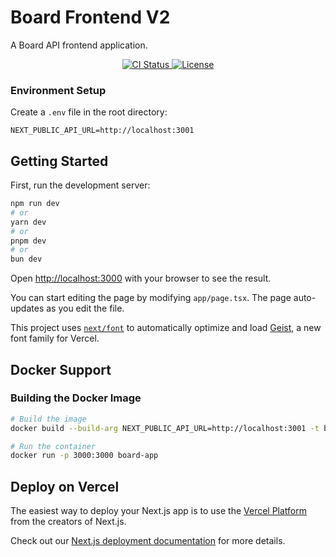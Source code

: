 # Board Frontend V2

A Board API frontend application.

<p align="center">
  <a href="https://github.com/boomNDS/board-frontend-v2/actions/workflows/ci.yml" target="_blank">
    <img src="https://github.com/boomNDS/board-frontend-v2/actions/workflows/ci.yml/badge.svg" alt="CI Status" />
  </a>
  <a href="https://github.com/boomNDS/board-frontend-v2/blob/main/LICENSE" target="_blank">
    <img src="https://img.shields.io/github/license/boomNDS/board-frontend-v2" alt="License" />
  </a>
</p>

### Environment Setup

Create a `.env` file in the root directory:

```env
NEXT_PUBLIC_API_URL=http://localhost:3001
```

## Getting Started

First, run the development server:

```bash
npm run dev
# or
yarn dev
# or
pnpm dev
# or
bun dev
```

Open [http://localhost:3000](http://localhost:3000) with your browser to see the result.

You can start editing the page by modifying `app/page.tsx`. The page auto-updates as you edit the file.

This project uses [`next/font`](https://nextjs.org/docs/app/building-your-application/optimizing/fonts) to automatically optimize and load [Geist](https://vercel.com/font), a new font family for Vercel.

## Docker Support

### Building the Docker Image

```bash
# Build the image
docker build --build-arg NEXT_PUBLIC_API_URL=http://localhost:3001 -t board-app .

# Run the container
docker run -p 3000:3000 board-app
```

## Deploy on Vercel

The easiest way to deploy your Next.js app is to use the [Vercel Platform](https://vercel.com/new?utm_medium=default-template&filter=next.js&utm_source=create-next-app&utm_campaign=create-next-app-readme) from the creators of Next.js.

Check out our [Next.js deployment documentation](https://nextjs.org/docs/app/building-your-application/deploying) for more details.
